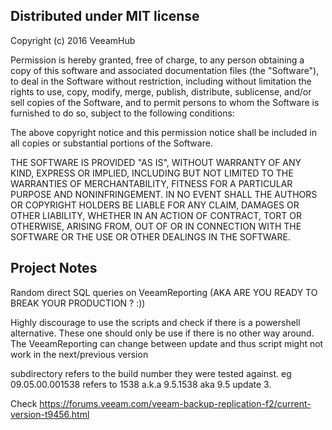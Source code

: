 ## Distributed under MIT license
Copyright (c) 2016 VeeamHub

Permission is hereby granted, free of charge, to any person obtaining a copy of this software and associated documentation files (the "Software"), to deal in the Software without restriction, including without limitation the rights to use, copy, modify, merge, publish, distribute, sublicense, and/or sell copies of the Software, and to permit persons to whom the Software is furnished to do so, subject to the following conditions:

The above copyright notice and this permission notice shall be included in all copies or substantial portions of the Software.

THE SOFTWARE IS PROVIDED "AS IS", WITHOUT WARRANTY OF ANY KIND, EXPRESS OR IMPLIED, INCLUDING BUT NOT LIMITED TO THE WARRANTIES OF MERCHANTABILITY, FITNESS FOR A PARTICULAR PURPOSE AND NONINFRINGEMENT. IN NO EVENT SHALL THE AUTHORS OR COPYRIGHT HOLDERS BE LIABLE FOR ANY CLAIM, DAMAGES OR OTHER LIABILITY, WHETHER IN AN ACTION OF CONTRACT, TORT OR OTHERWISE, ARISING FROM, OUT OF OR IN CONNECTION WITH THE SOFTWARE OR THE USE OR OTHER DEALINGS IN THE SOFTWARE.

## Project Notes
Random direct SQL queries on VeeamReporting (AKA ARE YOU READY TO BREAK YOUR PRODUCTION ? :))

Highly discourage to use the scripts and check if there is a powershell alternative. These one should only be use if there is no other way around. The VeeamReporting can change between update and thus script might not work in the next/previous version

subdirectory refers to the build number they were tested against. eg 09.05.00.001538 refers to 1538 a.k.a 9.5.1538 aka 9.5 update 3. 

Check https://forums.veeam.com/veeam-backup-replication-f2/current-version-t9456.html 